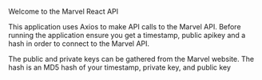 Welcome to the Marvel React API

This application uses Axios to make API calls to the Marvel API. Before running the application ensure you get a timestamp, public apikey and a hash in order to connect to the Marvel API.

The public and private keys can be gathered from the Marvel website. The hash is an MD5 hash of your timestamp, private key, and public key
